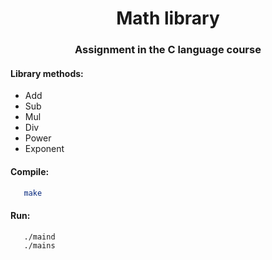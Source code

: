 <h1 align="center"> Math library </h1>


<h3 align="center"> Assignment in the C language course </h3>

<h4> Library methods: </h4>

* Add
* Sub
* Mul
* Div
* Power
* Exponent

<h4> Compile: </h4>

```sh
   make
   ```
<h4> Run: </h4>

```sh
   ./maind 
   ./mains
   ```
